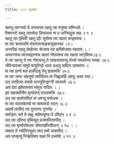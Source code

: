 ```yaml
---
title: ००२ सूक्तम्

---
```

रक्षन्तु त्वाग्नयो ये अप्स्वन्ता रक्षतु त्वा मनुष्या यमिन्धते ।  
वैश्वानरो रक्षतु जातवेदा दिव्यस्त्वा मा प्र धाग्विद्युता सह ॥ १ ॥  
रक्षतु त्वा पृथिवी रक्षतु द्यौः सूर्यश्च त्वा रक्षतां चन्द्रमाश्च ।  
मा त्वा क्रव्यादभि मंस्तारात्सङ्कसुकाच्चर ।२।  
अन्तरिक्षं रक्षतु देवहेत्याः बोधश्च त्वा प्रतीबोधश्च रक्षताम् । ।  
अस्वप्नश्च त्वानवद्राणश्च रक्षतां गोपायंश्च त्वा रक्षतां जागृविश्च॥३॥  
ते त्वा रक्षन्तु ते त्वा गोपायन्तु ते त्वांहसस्पान्तु तेभ्यो नमस्तेभ्य स्वाहा ॥४॥  
जीवेभ्यस्त्वा समुदे वायुरिन्द्रो धाता दधातु सविता त्रायमाणः ॥  
मा त्वा प्राणो बलं हासीदसुं तेनु ह्ययामसि ॥५॥  
मा त्वा जम्भः संहनुर्मा तमोविदन् मा जिह्वाबर्हिः प्रमयुः कथा स्याः।  
उत् त्वादित्या वसवो भरन्तूदिन्द्राग्नी स्वस्तये ॥६॥  
अयं देवा इहैवास्त्वयं मामुत्र गादितः । ।  
इमं सहस्रवीर्येण मृत्योरुत् पारयामसि ॥७॥  
उत् त्वा मृत्योरपीपरं सं धमन्तु वयोधसः ।  
मा त्वा व्यस्तकेश्यो मा त्वाघरुदो रुदन् ॥८॥  
अहार्षं त्वाविदं त्वा पुनरागाः पुनर्नवः ।  
सर्वाङ्गः सर्व ते चक्षुः सर्वमायुश्च ते ऽविदन् ॥ ९ ॥  
उत् त्वा द्यौरुत् पृथिव्युत् प्रजापतिरग्रभीत् ।  
उत् त्वा मृत्योरोषधयः सोमराज्ञीरपीपरन् ॥ १० । ।  
व्यवात् ते ज्योतिरभूदप त्वत् तमो अक्रमीत् ।  
अप त्वन्मृत्युं निर्ऋतिमप यक्ष्मं नि दध्मसि ॥ ११ ॥  
